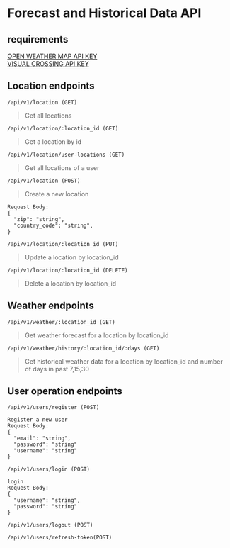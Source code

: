 # Forecast and Historical Data API


## requirements
[OPEN WEATHER MAP API KEY](https://home.openweathermap.org/api_keys) <br>
[VISUAL CROSSING API KEY](https://www.visualcrossing.com/)

## Location endpoints
  
  ```/api/v1/location (GET)```
  > Get all locations
  
  ```/api/v1/location/:location_id (GET)```
  > Get a location by id
  
  ```/api/v1/location/user-locations (GET)```
  > Get all locations of a user

  ```/api/v1/location (POST)```
  > Create a new location
  ```
  Request Body:
  {
    "zip": "string",
    "country_code": "string",
  }
  ```

  ```/api/v1/location/:location_id (PUT)```
  > Update a location by location_id

  ```/api/v1/location/:location_id (DELETE)```
  > Delete a location by location_id

## Weather endpoints
  ```/api/v1/weather/:location_id (GET)```
  > Get weather forecast for a location by location_id

  ```/api/v1/weather/history/:location_id/:days (GET)```
  > Get historical weather data for a location by location_id and number of days in past 7,15,30


## User operation endpoints

```/api/v1/users/register (POST)```

```
Register a new user
Request Body:
{
  "email": "string",
  "password": "string"
  "username": "string"
}
```

```/api/v1/users/login (POST)```

```
login
Request Body:
{
  "username": "string",
  "password": "string"
}
```

```/api/v1/users/logout (POST)```

```/api/v1/users/refresh-token(POST)```
